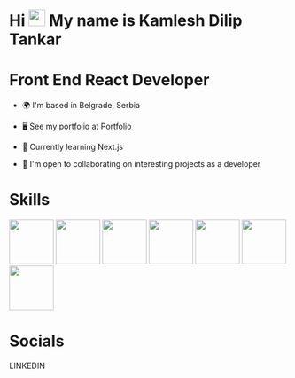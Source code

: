 # Hi <img src="https://github.com/kamlesh2729/Kamleshdev/assets/86886692/bc5e2451-875a-4532-915c-22ed054635d4" width="30" height="30" /> My name is Kamlesh Dilip Tankar

#  Front End React Developer

* 🌍  I'm based in Belgrade, Serbia

* 🖥️  See my portfolio at Portfolio

* 🧠  Currently learning Next.js

* 🤝  I'm open to collaborating on interesting projects as a developer

# Skills
<img src="https://github.com/kamlesh2729/Kamleshdev/assets/86886692/9edfb64e-ffa8-4476-8023-6044cc8b89a2" width="80" height="80" />   
<img src="https://github.com/kamlesh2729/Kamleshdev/assets/86886692/0d2d4208-8c26-4e71-b9d7-56cfc628ea48" width="80" height="80" />    
<img src="https://github.com/kamlesh2729/Kamleshdev/assets/86886692/593937f8-1fa1-45dc-bde6-8fc8acb163da" width="80" height="80" />    
<img src="https://github.com/kamlesh2729/Kamleshdev/assets/86886692/de5cd59e-e7c5-4c5e-b02d-ebb9614c87e5" width="80" height="80" />    
<img src="https://github.com/kamlesh2729/Kamleshdev/assets/86886692/44be262c-0586-41d4-a0eb-6c078f1998da" width="80" height="80" />    
<img src="https://github.com/kamlesh2729/Kamleshdev/assets/86886692/16cd80de-8f2f-4a9f-87eb-ea8307b0395f" width="80" height="80" />    
<img src="https://github.com/kamlesh2729/Kamleshdev/assets/86886692/4b86f45d-5aaf-4441-99e8-4243122463b3" width="80" height="80" />    


# Socials

LINKEDIN 
